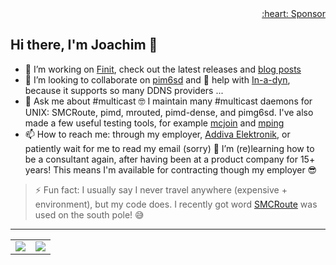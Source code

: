 <div align="right">
  <a href="https://github.com/sponsors/troglobit">:heart: Sponsor</a>
</div>

## Hi there, I'm Joachim 👋

- 🔭 I’m working on [Finit](/troglobit/finit), check out the latest releases and [blog posts](https://troglobit.com/tags/init/)
- 👯 I’m looking to collaborate on [pim6sd](/troglobit/pim6sd) and 🤔 help with [In-a-dyn](/troglobit/inadyn), because it supports so many DDNS providers ...
- 💬 Ask me about #multicast 🤓 I maintain many #multicast daemons for UNIX: SMCRoute, pimd, mrouted, pimd-dense, and pimg6sd.  I've also made a few useful testing tools, for example [mcjoin](/troglobit/mcjoin) and [mping](/troglobit/mping)
- 📫 How to reach me: through my employer, [Addiva Elektronik](https://www.addiva.se/addiva-elektronik/), or patiently wait for me to read my email (sorry)
🌱 I’m (re)learning how to be a consultant again, after having been at a product company for 15+ years! This means I'm available for contracting though my employer 😎

> ⚡ Fun fact: I usually say I never travel anywhere (expensive + environment), but my code does.
>    I recently got word [SMCRoute](/troglobit/smcroute) was used on the south pole! 😅

---

<table cellspacing="0" cellpadding="0"><tr><td>
  <a href="https://git.io/streak-stats"><img src="http://github-readme-streak-stats.herokuapp.com?user=troglobit&theme=dark&background=000000"></a>
  </td><td>
  <a href="https://github.com/troglobit/github-readme-stats"><img src="https://github-readme-stats.vercel.app/api/top-langs/?username=troglobit&layout=compact&theme=vision-friendly-dark"></a>
</td></tr></table>

